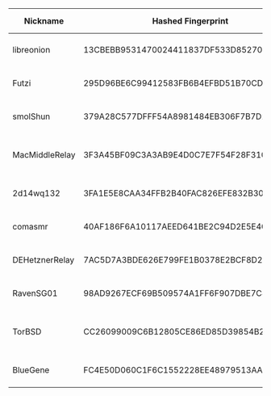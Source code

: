 | Nickname |  Hashed Fingerprint	| Or Addresses | Contact | Running | Flags | Last Seen | First Seen | Last Restarted | Advertised Bandwidth | Platform | Version | Version Status | Recommended Version | Verified hostnames | Exit policy |
|---|---|---|---|---|---|---|---|---|---|---|---|---|---|---|---|
|libreonion | 13CBEBB9531470024411837DF533D85270FFCBF4 | ["217.154.69.224:9001"] | maik.steiger@tu-dortmund.de | true | Running, V2Dir, Valid | 2025-09-20 09:00:00 | 2025-09-20 09:00:00 | 2025-09-20 08:15:19 | 0 | Tor 0.4.8.18 on Linux | 0.4.8.18 | recommended | true | N/A | ["reject *:*"]|
|Futzi | 295D96BE6C99412583FB6B4EFBD51B70CD590483 | ["152.53.14.82:9001"] | h6uap8g1@addy.io | true | Running, V2Dir, Valid | 2025-09-20 09:00:00 | 2025-09-20 00:00:00 | 2025-09-19 22:30:15 | 0 | Tor 0.4.8.18 on Linux | 0.4.8.18 | recommended | true | ["c12r.de"] | ["reject *:*"]|
|smolShun | 379A28C577DFFF54A8981484EB306F7B7D2ED57D | ["73.158.9.16:9001"] | N/A | true | Running, V2Dir, Valid | 2025-09-20 09:00:00 | 2025-09-20 02:00:00 | 2025-09-20 00:58:47 | 0 | Tor 0.4.8.18 on Linux | 0.4.8.18 | recommended | true | ["c-73-158-9-16.hsd1.ca.comcast.net"] | ["reject *:*"]|
|MacMiddleRelay | 3F3A45BF09C3A3AB9E4D0C7E7F54F28F3103499B | ["98.167.46.164:9001"] | N/A | false | Running, Valid | 2025-09-20 07:00:00 | 2025-09-20 02:00:00 | 2025-09-20 03:32:54 | 0 | Tor 0.4.8.18 on Darwin | 0.4.8.18 | recommended | true | ["ip98-167-46-164.lv.lv.cox.net"] | ["reject *:*"]|
|2d14wq132 | 3FA1E5E8CAA34FFB2B40FAC826EFE832B3078831 | ["194.55.13.187:9001","[2a03:4000:31:ef2:1866:a6ff:fe7e:74e5]:9001"] | Random Person uwu13371312@protonmail.ch | true | Running, V2Dir, Valid | 2025-09-20 09:00:00 | 2025-09-20 08:00:00 | 2025-09-20 07:37:37 | 0 | Tor 0.4.8.18 on Linux | 0.4.8.18 | recommended | true | ["v2202506182774358031.goodsrv.de"] | ["reject *:*"]|
|comasmr | 40AF186F6A10117AEED641BE2C94D2E5E40D4FA5 | ["154.47.146.150:443"] | N/A | true | Running, V2Dir, Valid | 2025-09-20 09:00:00 | 2025-09-20 06:00:00 | 2025-09-20 05:05:07 | 0 | Tor 0.4.8.17 on Linux | 0.4.8.17 | recommended | true | N/A | ["reject *:*"]|
|DEHetznerRelay | 7AC5D7A3BDE626E799FE1B0378E2BCF8D2CDDC2A | ["91.98.72.128:9001","[2a01:4f8:1c1a:846a::1]:9001"] | Emma <tor@ghostwolfgg.de> | true | Running, Valid | 2025-09-20 09:00:00 | 2025-09-20 02:00:00 | 2025-09-20 02:35:02 | 0 | Tor 0.4.8.16 on Linux | 0.4.8.16 | recommended | true | ["tor.ghostwolfgg.de"] | ["reject *:*"]|
|RavenSG01 | 98AD9267ECF69B509574A1FF6F907DBE7C44D332 | ["139.180.217.16:9001"] | Raven 73r48y73@gmail.com | false | Running, V2Dir, Valid | 2025-09-20 07:00:00 | 2025-09-20 07:00:00 | 2025-09-20 06:25:50 | 0 | Tor 0.4.8.10 on Linux | 0.4.8.10 | recommended | true | N/A | ["reject *:*"]|
|TorBSD | CC26099009C6B12805CE86ED85D39854B24DB5D3 | ["107.204.73.95:45678"] | allistair.cookie@proton.me | true | Running, V2Dir, Valid | 2025-09-20 09:00:00 | 2025-09-20 07:00:00 | 2025-09-20 06:46:03 | 0 | Tor 0.4.8.17 on FreeBSD | 0.4.8.17 | recommended | true | ["107-204-73-95.lightspeed.sndgca.sbcglobal.net"] | ["reject *:*"]|
|BlueGene | FC4E50D060C1F6C1552228EE48979513AA9171BA | ["93.160.17.86:9025"] | N/A | true | Running, V2Dir, Valid | 2025-09-20 09:00:00 | 2025-09-20 08:00:00 | 2025-09-20 05:40:01 | 0 | Tor 0.4.8.16 on Linux | 0.4.8.16 | recommended | true | ["93-160-17-86-cable.dk.customer.tdc.net"] | ["reject *:*"]|
